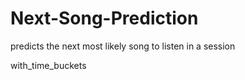 # Next-Song-Prediction

predicts the next most likely song to listen in a session

with_time_buckets
